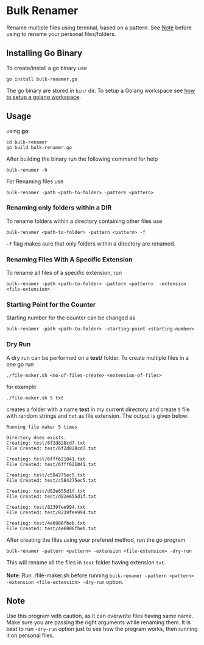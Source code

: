 # Bulk Renamer
Rename multiple files using terminal, based on a pattern. See [Note](#note) before using to rename your personal files/folders.

## Installing Go Binary
To create/install a go binary use
```
go install bulk-renamer.go
```
The go binary are stored in `bin/` dir. To setup a Golang workspace see [how to setup a golang workspace](https://golang.org/doc/gopath_code#Workspaces).

## Usage
using **go**:
```
cd bulk-renamer
go build bulk-renamer.go
```
After building the binary run the following command for help
```
bulk-renamer -h
```
For Renaming files use
```
bulk-renamer -path <path-to-folder> -pattern <pattern> 
```

### Renaming only folders within a DIR
To rename folders within a directory containing other files use 
```
bulk-renamer <path-to-folder> -pattern <pattern> -f
```
`-f` flag makes sure that only folders within a directory are renamed.

### Renaming Files With A Specific Extension
To rename all files of a specific extension, run
```
bulk-renamer -path <path-to-folder> -pattern <pattern>  -extension <file-extension> 
```

### Starting Point for the Counter
Starting number for the counter can be changed as
```
bulk-renamer -path <path-to-folder> -starting-point <starting-number> 
```

### Dry Run
A dry run can be performed on a **test/** folder. To create multiple files in a one go run 
```
./file-maker.sh <no-of-files-create> <extension-of-files>
```
for example
```
./file-maker.sh 5 txt
```
creates a folder with a name **test** in my current directory and create `5` file with random strings and `txt` as file extension. The output is given below.
```
Running file maker 5 times

Directory does exists.
Creating: test/6f2d828cd7.txt
File Created: test/6f2d828cd7.txt

Creating: test/6fff621041.txt
File Created: test/6fff621041.txt

Creating: test/c584275ec5.txt
File Created: test/c584275ec5.txt

Creating: test/d82e655d1f.txt
File Created: test/d82e655d1f.txt

Creating: test/8239fee994.txt
File Created: test/8239fee994.txt

Creating: test/4e6906fbeb.txt
File Created: test/4e6906fbeb.txt
```
After creating the files using your prefered method, run the go program 
```
bulk-renamer -pattern <pattern> -extension <file-extension> -dry-run
```
This will rename all the files in `test` folder having extension `txt`.<br ><br >
**Note**: Run ./file-maker.sh before running `bulk-renamer -pattern <pattern> -extension <file-extension> -dry-run` option.

## Note
Use this program with caution, as it can overwrite files having same name. Make sure you are passing the right arguments while renaming them. It is best to run `-dry-run` option just to see how the program works, then running it on personal files.